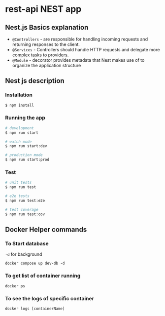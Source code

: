 # rest-api NEST app
## Nest.js Basics explanation
- `@Controllers` - are responsible for handling incoming requests and returning responses to the client.
- `@Services` - Controllers should handle HTTP requests and delegate more complex tasks to providers.
- `@Module` - decorator provides metadata that Nest makes use of to organize the application structure
## Nest js description
### Installation
```bash
$ npm install
```
### Running the app
```bash
# development
$ npm run start

# watch mode
$ npm run start:dev

# production mode
$ npm run start:prod
```
### Test
```bash
# unit tests
$ npm run test

# e2e tests
$ npm run test:e2e

# test coverage
$ npm run test:cov
```

## Docker Helper commands
### To Start database
`-d` for background
```
docker compose up dev-db -d
```
### To get list of container running
```
docker ps
```

### To see the logs of specific container
```
docker logs [containerName]
```